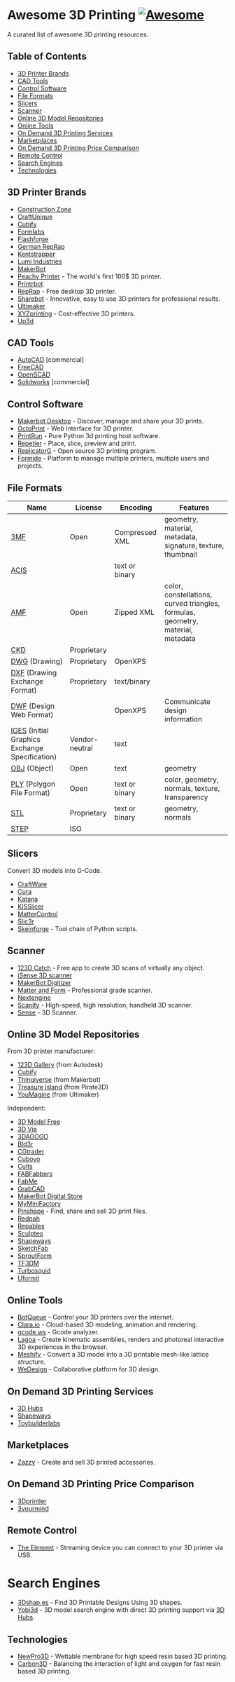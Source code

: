 # Awesome 3D Printing [![Awesome](https://cdn.rawgit.com/sindresorhus/awesome/d7305f38d29fed78fa85652e3a63e154dd8e8829/media/badge.svg)](https://github.com/sindresorhus/awesome)

A curated list of awesome 3D printing resources.

## Table of Contents

- [3D Printer Brands](#3d-printer-brands)
- [CAD Tools](#cad-tools)
- [Control Software](#control-software)
- [File Formats](#file-formats)
- [Slicers](#slicers)
- [Scanner](#scanner)
- [Online 3D Model Repositories](#online-3d-model-repositories)
- [Online Tools](#online-tools)
- [On Demand 3D Printing Services](#on-demand-3d-printing-services)
- [Marketplaces](#marketplaces)
- [On Demand 3D Printing Price Comparison](#on-demand-3d-printing-price-comparison)
- [Remote Control](#remote-control)
- [Search Engines](#search-engines)
- [Technologies](#technologies)


## 3D Printer Brands

- [Construction Zone](http://construction-zone.de)
- [CraftUnique](https://craftunique.com)
- [Cubify](http://cubify.com)
- [Formlabs](http://formlabs.com)
- [Flashforge](http://ff3dp.com)
- [German RepRap](https://germanreprap.com)
- [Kentstrapper](http://kentstrapper.com/en)
- [Lumi Industries](http://lumindustries.com)
- [MakerBot](http://makerbot.com)
- [Peachy Printer](http://peachyprinter.com) - The world's first 100$ 3D printer.
- [Printrbot](http://printrbot.com)
- [RepRap](http://reprap.org) - Free desktop 3D printer.
- [Sharebot](https://sharebot.it) - Innovative, easy to use 3D printers for professional results.
- [Ultimaker](https://ultimaker.com)
- [XYZprinting](https://xyzprinting.com) - Cost-effective 3D printers.
- [Up3d](https://up3d.com)


## CAD Tools

- [AutoCAD](http://autodesk.com/products/autocad/overview) [commercial]
- [FreeCAD](http://freecadweb.org)
- [OpenSCAD](http://openscad.org)
- [Solidworks](http://solidworks.com) [commercial]


## Control Software

- [Makerbot Desktop](http://www.makerbot.com/desktop) - Discover, manage and share your 3D prints.
- [OctoPrint](http://octoprint.org) - Web interface for 3D printer.
- [PrintRun](https://github.com/kliment/Printrun) - Pure Python 3d printing host software.
- [Repetier](http://repetier.com) - Place, slice, preview and print.
- [ReplicatorG](http://replicat.org) - Open source 3D printing program.
- [Formide](http://printr.com/formide) - Platform to manage multiple printers, multiple users and projects.


## File Formats

Name | License | Encoding | Features
-----|---------|----------|---------
[3MF] | Open | Compressed XML | geometry, material, metadata, signature, texture, thumbnail
[ACIS] | | text or binary |
[AMF] | Open | Zipped XML | color, constellations, curved triangles, formulas, geometry, material, metadata
[CKD] | Proprietary | |
[DWG] (Drawing) | Proprietary | OpenXPS |
[DXF] (Drawing Exchange Format) | Proprietary | text/binary |
[DWF] (Design Web Format) | | OpenXPS | Communicate design information
[IGES] (Initial Graphics Exchange Specification) | Vendor-neutral | text | |
[OBJ] (Object) | Open | text | geometry
[PLY] (Polygon File Format) | Open | text or binary | color, geometry, normals, texture, transparency
[STL] | Proprietary | text or binary | geometry, normals
[STEP] | ISO | | |

[3MF]: https://en.wikipedia.org/wiki/3D_Manufacturing_Format
[ACIS]: https://en.wikipedia.org/wiki/ACIS#File_format
[AMF]: https://en.wikipedia.org/wiki/Additive_Manufacturing_File_Format
[CKD]: https://en.wikipedia.org/wiki/KeyCreator
[DWG]: https://en.wikipedia.org/wiki/.dwg
[DXF]: https://en.wikipedia.org/wiki/AutoCAD_DXF
[DWF]: https://en.wikipedia.org/wiki/Design_Web_Format
[DWFX]: https://en.wikipedia.org/wiki/Open_Packaging_Conventions
[IGES]: https://en.wikipedia.org/wiki/IGES
[OBJ]: https://en.wikipedia.org/wiki/Wavefront_.obj_file
[OpenDWG]: https://en.wikipedia.org/wiki/Open_Design_Alliance
[PLY]: https://en.wikipedia.org/wiki/PLY_(file_format)
[PSpice]: https://en.wikipedia.org/wiki/PSpice_circuit_file
[STL]: https://en.wikipedia.org/wiki/STL_(file_format)
[STEP]: https://en.wikipedia.org/wiki/ISO_10303


## Slicers

Convert 3D models into G-Code.

- [CraftWare](https://craftunique.com/craftware)
- [Cura](https://ultimaker.com/en/products/cura-software)
- [Katana](http://printr.com/katana)
- [KISSlicer](http://kisslicer.com)
- [MatterControl](http://mattercontrol.com)
- [Slic3r](http://slic3r.org)
- [Skeinforge](http://fabmetheus.crsndoo.com/wiki/index.php/Skeinforge) - Tool chain of Python scripts.


## Scanner

- [123D Catch](http://www.123dapp.com/catch) - Free app to create 3D scans of virtually any object.
- [iSense 3D scanner](http://cubify.com/products/isense)
- [MakerBot Digitizer](http://makerbot.com/makerware-for-digitizer)
- [Matter and Form](https://matterandform.net/scanner) - Professional grade scanner.
- [Nextengine](http://nextengine.com)
- [Scanify](https://www.fuel-3d.com/scanify) -  High-speed, high resolution, handheld 3D scanner.
- [Sense](http://cubify.com/products/sense) - 3D Scanner.


## Online 3D Model Repositories

From 3D printer manufacturer:

- [123D Gallery](http://123dapp.com/Gallery) (from Autodesk)
- [Cubify](http://cubify.com)
- [Thingiverse](https://thingiverse.com) (from Makerbot)
- [Treasure Island](http://treasure.is) (from Pirate3D)
- [YouMagine](https://youmagine.com) (from Ultimaker)

Independent:

- [3D Model Free](http://3dmodelfree.com)
- [3D Via](http://3dvia.com)
- [3DAGOGO](https://3dagogo.com)
- [Bld3r](http://bld3r.com)
- [CGtrader](http://cgtrader.com)
- [Cuboyo](http://cuboyo.com)
- [Cults](http://en.cults3d.com)
- [FABFabbers](http://fabfabbers.com)
- [FabMe](http://fabme.it)
- [GrabCAD](http://grabcad.com)
- [MakerBot Digital Store](http://makerbot.com/digital-store)
- [MyMiniFactory](http://myminifactory.com)
- [Pinshape](https://pinshape.com) - Find, share and sell 3D print files.
- [Redpah](https://redpah.com)
- [Repables](http://repables.com)
- [Sculpteo](http://sculpteo.com)
- [Shapeways](https://shapeways.com)
- [SketchFab](https://sketchfab.com)
- [SproutForm](http://sproutform.com)
- [TF3DM](http://tf3dm.com)
- [Turbosquid](http://turbosquid.com)
- [Uformit](http://uformit.com)


## Online Tools

- [BotQueue](https://github.com/Hoektronics/BotQueue) - Control your 3D printers over the internet.
- [Clara.io](https://clara.io) - Cloud-based 3D modeling, animation and rendering.
- [gcode.ws](http://gcode.ws) - Gcode analyzer.
- [Lagoa](http://home.lagoa.com) - Create kinematic assemblies, renders and photoreal interactive 3D experiences in the browser.
- [Meshify](http://meshify.dk) - Convert a 3D model into a 3D printable mesh-like lattice structure.
- [WeDesign](http://wedesign.live) - Collaborative platform for 3D design.


## On Demand 3D Printing Services

- [3D Hubs](https://3dhubs.com)
- [Shapeways](https://shapeways.com)
- [Toybuilderlabs](http://toybuilderlabs.com)


## Marketplaces

- [Zazzy](https://zazzy.co) - Create and sell 3D printed accessories.


## On Demand 3D Printing Price Comparison

- [3Dprintler](https://3dprintler.com)
- [3yourmind](https://3yourmind.com)


## Remote Control

- [The Element](http://printr.com/the_element) - Streaming device you can connect to your 3D printer via USB.


# Search Engines

- [3Dshap.es](http://3dshap.es) - Find 3D Printable Designs Using 3D shapes.
- [Yobi3d](https://yobi3d.com) - 3D model search engine with direct 3D printing support via [3D Hubs](https://3dhubs.com).


## Technologies

- [NewPro3D](http://newpro3d.com) - Wettable membrane for high speed resin based 3D printing.
- [Carbon3D](http://carbon3d.com/) - Balancing the interaction of light and oxygen for fast resin based 3D printing.
